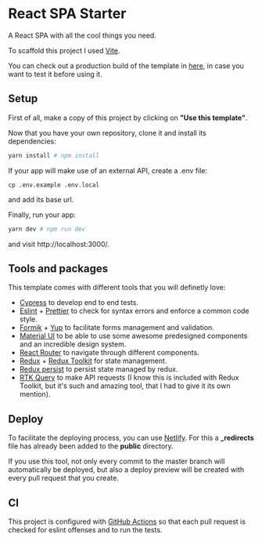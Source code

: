# React SPA Starter

A React SPA with all the cool things you need.

To scaffold this project I used [Vite](https://vitejs.dev/).

You can check out a production build of the template in [here](https://awesome-thompson-832865.netlify.app/), in case you want to test it before using it.

## Setup
First of all, make a copy of this project by clicking on **"Use this template"**.

Now that you have your own repository, clone it and install its dependencies:
```bash
yarn install # npm install
```

If your app will make use of an external API, create a .env file:
```
cp .env.example .env.local
```
and add its base url.

Finally, run your app:
```bash
yarn dev # npm run dev
```
and visit http://localhost:3000/.

## Tools and packages
This template comes with different tools that you will definetly love:
* [Cypress](https://www.cypress.io/) to develop end to end tests.
* [Eslint](https://eslint.org/) + [Prettier](https://prettier.io/) to check for syntax errors and enforce a common code style.
* [Formik](https://formik.org/) + [Yup](https://github.com/jquense/yup) to facilitate forms management and validation.
* [Material UI](https://mui.com/) to be able to use some awesome predesigned components and an incredible design system.
* [React Router](https://reactrouter.com/) to navigate through different components.
* [Redux](https://redux.js.org/) + [Redux Toolkit](https://redux-toolkit.js.org/) for state management.
* [Redux persist](https://github.com/rt2zz/redux-persist) to persist state managed by redux.
* [RTK Query](https://redux-toolkit.js.org/rtk-query/overview) to make API requests (I know this is included with Redux Toolkit, but it's such and amazing tool, that I had to give it its own mention).

## Deploy
To facilitate the deploying process, you can use [Netlify](https://www.netlify.com/). For this a **\_redirects** file has already been added to the **public** directory.

If you use this tool, not only every commit to the master branch will automatically be deployed, but also a deploy preview will be created with every pull request that you create.

## CI
This project is configured with [GitHub Actions](https://github.com/features/actions) so that each pull request is checked for eslint offenses and to run the tests.
